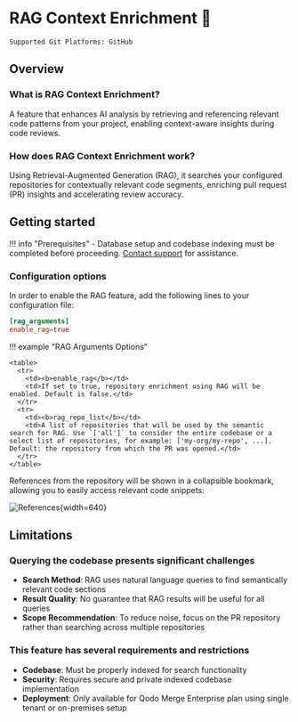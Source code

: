 # RAG Context Enrichment 💎

`Supported Git Platforms: GitHub`

## Overview

### What is RAG Context Enrichment?

A feature that enhances AI analysis by retrieving and referencing relevant code patterns from your project, enabling context-aware insights during code reviews.

### How does RAG Context Enrichment work?

Using Retrieval-Augmented Generation (RAG), it searches your configured repositories for contextually relevant code segments, enriching pull request (PR) insights and accelerating review accuracy.

## Getting started

!!! info "Prerequisites"
    - Database setup and codebase indexing must be completed before proceeding. [Contact support](https://www.qodo.ai/contact/) for assistance.

### Configuration options

In order to enable the RAG feature, add the following lines to your configuration file:
``` toml
[rag_arguments]
enable_rag=true
```

!!! example "RAG Arguments Options"

    <table>
      <tr>
        <td><b>enable_rag</b></td>
        <td>If set to true, repository enrichment using RAG will be enabled. Default is false.</td>
      </tr>
      <tr>
        <td><b>rag_repo_list</b></td>
        <td>A list of repositories that will be used by the semantic search for RAG. Use `['all']` to consider the entire codebase or a select list of repositories, for example: ['my-org/my-repo', ...]. Default: the repository from which the PR was opened.</td>
      </tr>
    </table>


References from the repository will be shown in a collapsible bookmark, allowing you to easily access relevant code snippets:

![References](https://codium.ai/images/pr_agent/code_context_enrichment_references.png){width=640}

## Limitations

### Querying the codebase presents significant challenges
- **Search Method**: RAG uses natural language queries to find semantically relevant code sections
- **Result Quality**: No guarantee that RAG results will be useful for all queries
- **Scope Recommendation**: To reduce noise, focus on the PR repository rather than searching across multiple repositories

### This feature has several requirements and restrictions
- **Codebase**: Must be properly indexed for search functionality
- **Security**: Requires secure and private indexed codebase implementation
- **Deployment**: Only available for Qodo Merge Enterprise plan using single tenant or on-premises setup
